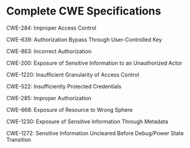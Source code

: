 

# Complete CWE Specifications

CWE-284: Improper Access Control

CWE-639: Authorization Bypass Through User-Controlled Key

CWE-863: Incorrect Authorization

CWE-200: Exposure of Sensitive Information to an Unauthorized Actor

CWE-1220: Insufficient Granularity of Access Control

CWE-522: Insufficiently Protected Credentials

CWE-285: Improper Authorization

CWE-668: Exposure of Resource to Wrong Sphere

CWE-1230: Exposure of Sensitive Information Through Metadata

CWE-1272: Sensitive Information Uncleared Before Debug/Power State Transition